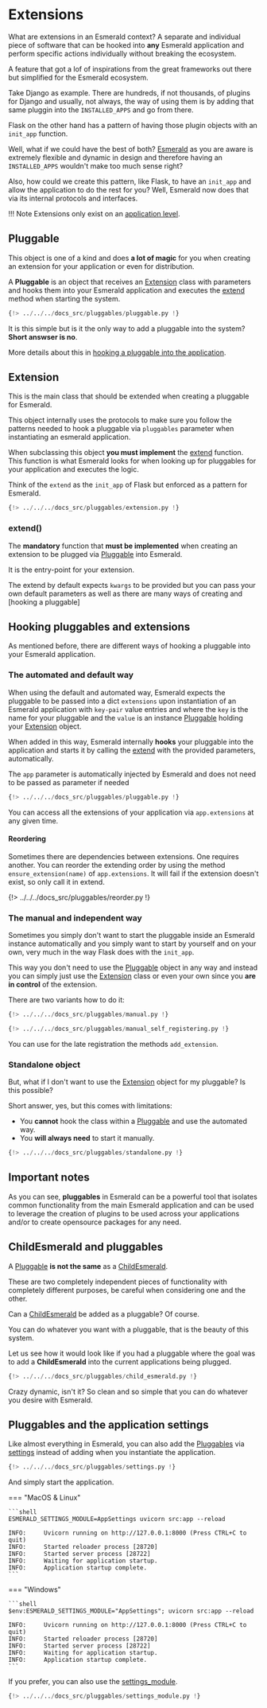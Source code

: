 # Extensions

What are extensions in an Esmerald context? A separate and individual piece of software that
can be hooked into **any** Esmerald application and perform specific actions individually without
breaking the ecosystem.

A feature that got a lof of inspirations from the great frameworks out there but simplified for
the Esmerald ecosystem.

Take Django as example. There are hundreds, if not thousands, of plugins for Django and usually,
not always, the way of using them is by adding that same pluggin into the `INSTALLED_APPS` and
go from there.

Flask on the other hand has a pattern of having those plugin objects with an `init_app` function.

Well, what if we could have the best of both? [Esmerald](./application/applications.md) as you
are aware is extremely flexible and dynamic in design and therefore having an `INSTALLED_APPS`
wouldn't make too much sense right?

Also, how could we create this pattern, like Flask, to have an `init_app` and allow the application
to do the rest for you? Well, Esmerald now does that via its internal protocols and interfaces.

!!! Note
    Extensions only exist on an [application level](./application/levels.md#application-levels).

## Pluggable

This object is one of a kind and does **a lot of magic** for you when creating an extension for
your application or even for distribution.

A **Pluggable** is an object that receives an [Extension](#extension) class with parameters
and hooks them into your Esmerald application and executes the [extend](#extend) method when
starting the system.

```python hl_lines="27 29"
{!> ../../../docs_src/pluggables/pluggable.py !}
```

It is this simple but is it the only way to add a pluggable into the system? **Short answser is no**.

More details about this in [hooking a pluggable into the application](#hooking-pluggables).

## Extension

This is the main class that should be extended when creating a pluggable for Esmerald.

This object internally uses the protocols to make sure you follow the patterns needed to hook
a pluggable via `pluggables` parameter when instantiating an esmerald application.

When subclassing this object **you must implement** the [extend](#extend) function. This function is what
Esmerald looks for when looking up for pluggables for your application and executes the logic.

Think of the `extend` as the `init_app` of Flask but enforced as a pattern for Esmerald.

```python hl_lines="7 13"
{!> ../../../docs_src/pluggables/extension.py !}
```

### extend()

The **mandatory** function that **must be implemented** when creating an extension to be plugged
via [Pluggable](#pluggable) into Esmerald.

It is the entry-point for your extension.

The extend by default expects `kwargs` to be provided but you can pass your own default parameters
as well as there are many ways of creating and [hooking a pluggable]

## Hooking pluggables and extensions

As mentioned before, there are different ways of hooking a pluggable into your Esmerald application.

### The automated and default way

When using the default and automated way, Esmerald expects the pluggable to be passed into a dict
`extensions` upon instantiation of an Esmerald application with `key-pair` value entries and where
the `key` is the name for your pluggable and the `value` is an instance [Pluggable](#pluggable)
holding your [Extension](#extension) object.

When added in this way, Esmerald internally **hooks** your pluggable into the application and
starts it by calling the [extend](#extend) with the provided parameters, automatically.

The `app` parameter is automatically injected by Esmerald and does not need to be passed as
parameter if needed

```python hl_lines="27 29"
{!> ../../../docs_src/pluggables/pluggable.py !}
```

You can access all the extensions of your application via `app.extensions` at any given time.

#### Reordering

Sometimes there are dependencies between extensions. One requires another.
You can reorder the extending order by using the method `ensure_extension(name)` of `app.extensions`.
It will fail if the extension doesn't exist, so only call it in extend.

{!> ../../../docs_src/pluggables/reorder.py !}

### The manual and independent way

Sometimes you simply don't want to start the pluggable inside an Esmerald instance automatically
and you simply want to start by yourself and on your own, very much in the way Flask does with
the `init_app`.

This way you don't need to use the [Pluggable](#pluggable) object in any way and instead you can
simply just use the [Extension](#extension) class or even your own since you **are in control**
of the extension.

There are two variants how to do it:

```python title="With extension class or Pluggable"
{!> ../../../docs_src/pluggables/manual.py !}
```

```python hl_lines="25 42-43" title="Self registering"
{!> ../../../docs_src/pluggables/manual_self_registering.py !}
```

You can use for the late registration the methods `add_extension`.

### Standalone object

But, what if I don't want to use the [Extension](#extension) object for my pluggable? Is this
possible?

Short answer, yes, but this comes with limitations:

* You **cannot** hook the class within a [Pluggable](#pluggable) and use the automated way.
* You **will always need** to start it manually.

```python hl_lines="9 25 42-43"
{!> ../../../docs_src/pluggables/standalone.py !}
```

## Important notes

As you can see, **pluggables** in Esmerald can be a powerful tool that isolates common
functionality from the main Esmerald application and can be used to leverage the creation of plugins
to be used across your applications and/or to create opensource packages for any need.

## ChildEsmerald and pluggables

A [Pluggable](#pluggable) **is not the same** as a [ChildEsmerald](./routing/router.md#child-esmerald-application).

These are two completely independent pieces of functionality with completely different purposes, be
careful when considering one and the other.

Can a [ChildEsmerald](./routing/router.md#child-esmerald-application) be added as a pluggable?
Of course.

You can do whatever you want with a pluggable, that is the beauty of this system.

Let us see how it would look like if you had a pluggable where the goal was to add a **ChildEsmerald**
into the current applications being plugged.

```python hl_lines="33"
{!> ../../../docs_src/pluggables/child_esmerald.py !}
```

Crazy dynamic, isn't it? So clean and so simple that you can do whatever you desire with Esmerald.

## Pluggables and the application settings

Like almost everything in Esmerald, you can also add the [Pluggables](#pluggable) via
[settings](./application/settings.md) instead of adding when you instantiate the application.

```python hl_lines="29-31"
{!> ../../../docs_src/pluggables/settings.py !}
```

And simply start the application.

=== "MacOS & Linux"

    ```shell
    ESMERALD_SETTINGS_MODULE=AppSettings uvicorn src:app --reload
    
    INFO:     Uvicorn running on http://127.0.0.1:8000 (Press CTRL+C to quit)
    INFO:     Started reloader process [28720]
    INFO:     Started server process [28722]
    INFO:     Waiting for application startup.
    INFO:     Application startup complete.
    ```

=== "Windows"

    ```shell
    $env:ESMERALD_SETTINGS_MODULE="AppSettings"; uvicorn src:app --reload
    
    INFO:     Uvicorn running on http://127.0.0.1:8000 (Press CTRL+C to quit)
    INFO:     Started reloader process [28720]
    INFO:     Started server process [28722]
    INFO:     Waiting for application startup.
    INFO:     Application startup complete.
    ```

If you prefer, you can also use the [settings_module](./application/settings.md#the-settings_module).

```python hl_lines="34"
{!> ../../../docs_src/pluggables/settings_module.py !}
```
